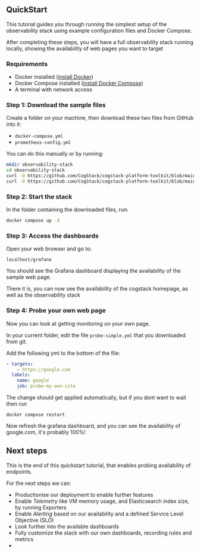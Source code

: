 ## QuickStart

This tutorial guides you through running the simplest setup of the observability stack using example configuration files and Docker Compose.

After completing these steps, you will have a full observability stack running locally, showing the availability of web pages you want to target

### Requirements

- Docker installed ([install Docker](https://docs.docker.com/get-docker/))
- Docker Compose installed ([install Docker Compose](https://docs.docker.com/compose/install/))
- A terminal with network access

### Step 1: Download the sample files

Create a folder on your machine, then download these two files from GitHub into it:

- `docker-compose.yml`
- `prometheus-config.yml`

You can do this manually or by running:

```bash
mkdir observability-stack
cd observability-stack
curl -O https://github.com/CogStack/cogstack-platform-toolkit/blob/main/observability/examples/simple/docker-compose.yml
curl -O https://github.com/CogStack/cogstack-platform-toolkit/blob/main/observability/examples/simple/probe-simple.yml
```

### Step 2: Start the stack

In the folder containing the downloaded files, run:

```bash
docker compose up -d
```

### Step 3: Access the dashboards
Open your web browser and go to:

`localhost/grafana`

You should see the Grafana dashboard displaying the availability of the sample web page.

There it is, you can now see the availability of the cogstack homepage, as well as the observability stack

### Step 4: Probe your own web page
Now you can look at getting monitoring on your own page.

In your current folder, edit the file `probe-simple.yml` that you downloaded from git.

Add the following yml to the bottom of the file:

```yaml
- targets:
    - https://google.com
  labels:
    name: google
    job: probe-my-own-site
```


The change should get applied automatically, but if you dont want to wait then run

```
docker compose restart
```

Now refresh the grafana dashboard, and you can see the availability of google.com, it's probably 100%!


## Next steps
This is the end of this quickstart tutorial, that enables probing availability of endpoints.

For the next steps we can:
- Productionise our deployment to enable further features
- Enable *Telemetry* like VM memory usage, and Elasticsearch index size, by running Exporters
- Enable *Alerting* based on our availability and a defined Service Level Objective (SLO)
- Look further into the available dashboards
- Fully customize the stack with our own dashboards, recording rules and metrics
-






